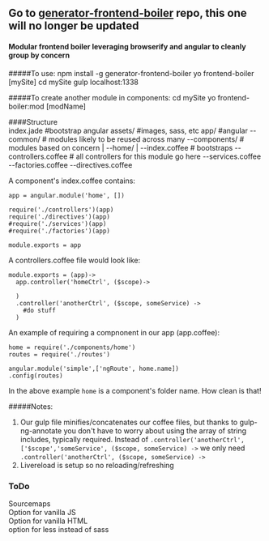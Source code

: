 ## Go to [generator-frontend-boiler](https://github.com/jakegibson/generator-frontend-boiler) repo, this one will no longer be updated


#### Modular frontend boiler leveraging browserify and angular to cleanly group by concern


#####To use:
    npm install -g generator-frontend-boiler
    yo frontend-boiler [mySite]
    cd mySite
    gulp
    localhost:1338

#####To create another module in components:
    cd mySite
    yo frontend-boiler:mod [modName]
    
    
####Structure    
    index.jade  #bootstrap angular
    assets/ #images, sass, etc
    app/  #angular
    --common/  # modules likely to be reused across many
    --components/ # modules based on concern
      |
       --home/ 
         |
         --index.coffee # bootstraps
         --controllers.coffee # all controllers for this module go here
         --services.coffee
         --factories.coffee
         --directives.coffee
         

A component's index.coffee contains:

    app = angular.module('home', [])

    require('./controllers')(app)
    require('./directives')(app)
    #require('./services')(app)
    #require('./factories')(app)
    
    module.exports = app

A controllers.coffee file would look like:

    module.exports = (app)->
      app.controller('homeCtrl', ($scope)->
    
      )
      .controller('anotherCtrl', ($scope, someService) ->
        #do stuff
      )

An example of requiring a compnonent in our app (app.coffee):

    home = require('./components/home')
    routes = require('./routes')
    
    angular.module('simple',['ngRoute', home.name])
    .config(routes)

In the above example `home` is a component's folder name.  How clean is that!


#####Notes:
1. Our gulp file minifies/concatenates our coffee files, but thanks to gulp-ng-annotate you don't have to worry about using the array of string includes, typically required.  Instead of  `.controller('anotherCtrl',['$scope','someService', ($scope, someService) ->`  we only need `.controller('anotherCtrl', ($scope, someService) ->`
2. Livereload is setup so no reloading/refreshing 




### ToDo
Sourcemaps  
Option for vanilla JS  
Option for vanilla HTML  
option for less instead of sass  
 
 
